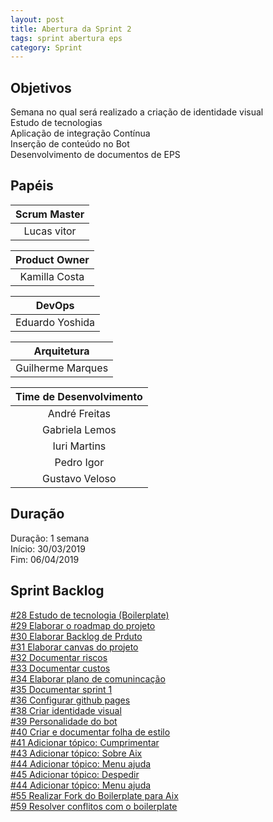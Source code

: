 ```yaml
---
layout: post
title: Abertura da Sprint 2
tags: sprint abertura eps
category: Sprint
---
```


## Objetivos

Semana no qual será realizado a criação de identidade visual<br>
Estudo de tecnologias<br>
Aplicação de integração Contínua<br>
Inserção de conteúdo no Bot<br>
Desenvolvimento de documentos de EPS

## Papéis

| **Scrum Master**|
|:--:|
|Lucas vitor|

|**Product Owner**|
|:--:|
|Kamilla Costa|

|**DevOps**|
|:--:|
|Eduardo Yoshida|

|**Arquitetura**|
|:--:|
|Guilherme Marques|

| Time de Desenvolvimento |
|:--:|
|André Freitas|
|Gabriela Lemos|
|Iuri Martins|
|Pedro Igor|
|Gustavo Veloso|

## Duração

Duração: 1 semana<br>
Início: 30/03/2019<br>
Fim: 06/04/2019


<!--more-->

## Sprint Backlog

[#28 Estudo de tecnologia (Boilerplate)](https://github.com/fga-eps-mds/2019.1-aix/issues/28)<br>
[#29 Elaborar o roadmap do projeto](https://github.com/fga-eps-mds/2019.1-aix/issues/29)<br>
[#30 Elaborar Backlog de Prduto](https://github.com/fga-eps-mds/2019.1-aix/issues/30)<br>
[#31 Elaborar canvas do projeto](https://github.com/fga-eps-mds/2019.1-aix/issues/31)<br>
[#32 Documentar riscos](https://github.com/fga-eps-mds/2019.1-aix/issues/32)<br>
[#33 Documentar custos](https://github.com/fga-eps-mds/2019.1-aix/issues/33)<br>
[#34 Elaborar plano de comunincação](https://github.com/fga-eps-mds/2019.1-aix/issues/34)<br>
[#35 Documentar sprint 1](https://github.com/fga-eps-mds/2019.1-aix/issues/35)<br>
[#36 Configurar github pages](https://github.com/fga-eps-mds/2019.1-aix/issues/36)<br>
[#38 Criar identidade visual](https://github.com/fga-eps-mds/2019.1-aix/issues/38)<br>
[#39 Personalidade do bot](https://github.com/fga-eps-mds/2019.1-aix/issues/39)<br>
[#40 Criar e documentar folha de estilo](https://github.com/fga-eps-mds/2019.1-aix/issues/40)<br>
[#41 Adicionar tópico: Cumprimentar](https://github.com/fga-eps-mds/2019.1-aix/issues/41)<br>
[#43 Adicionar tópico: Sobre Aix](https://github.com/fga-eps-mds/2019.1-aix/issues/43)<br>
[#44 Adicionar tópico: Menu ajuda](https://github.com/fga-eps-mds/2019.1-aix/issues/44)<br>
[#45 Adicionar tópico: Despedir](https://github.com/fga-eps-mds/2019.1-aix/issues/45)<br>
[#44 Adicionar tópico: Menu ajuda](https://github.com/fga-eps-mds/2019.1-aix/issues/40)<br>
[#55 Realizar Fork do Boilerplate para Aix](https://github.com/fga-eps-mds/2019.1-aix/issues/55)<br>
[#59 Resolver conflitos com o boilerplate](https://github.com/fga-eps-mds/2019.1-aix/issues/59)<br>
